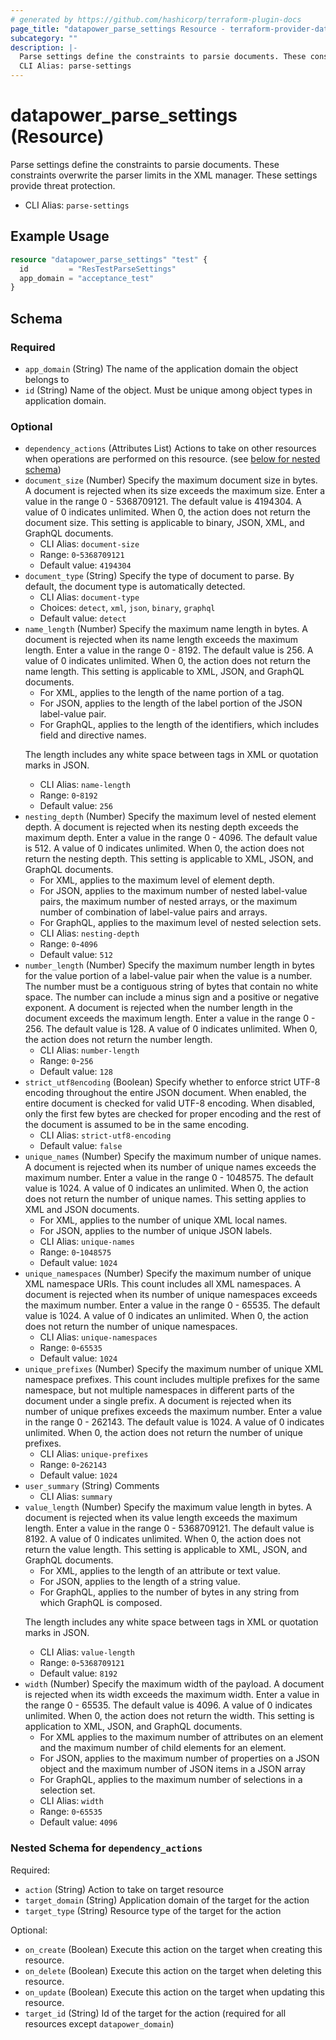```yaml
---
# generated by https://github.com/hashicorp/terraform-plugin-docs
page_title: "datapower_parse_settings Resource - terraform-provider-datapower"
subcategory: ""
description: |-
  Parse settings define the constraints to parsie documents. These constraints overwrite the parser limits in the XML manager. These settings provide threat protection.
  CLI Alias: parse-settings
---
```


# datapower_parse_settings (Resource)

Parse settings define the constraints to parsie documents. These constraints overwrite the parser limits in the XML manager. These settings provide threat protection.
  - CLI Alias: `parse-settings`

## Example Usage

```terraform
resource "datapower_parse_settings" "test" {
  id         = "ResTestParseSettings"
  app_domain = "acceptance_test"
}
```

<!-- schema generated by tfplugindocs -->
## Schema

### Required

- `app_domain` (String) The name of the application domain the object belongs to
- `id` (String) Name of the object. Must be unique among object types in application domain.

### Optional

- `dependency_actions` (Attributes List) Actions to take on other resources when operations are performed on this resource. (see [below for nested schema](#nestedatt--dependency_actions))
- `document_size` (Number) Specify the maximum document size in bytes. A document is rejected when its size exceeds the maximum size. Enter a value in the range 0 - 5368709121. The default value is 4194304. A value of 0 indicates unlimited. When 0, the action does not return the document size. This setting is applicable to binary, JSON, XML, and GraphQL documents.
  - CLI Alias: `document-size`
  - Range: `0`-`5368709121`
  - Default value: `4194304`
- `document_type` (String) Specify the type of document to parse. By default, the document type is automatically detected.
  - CLI Alias: `document-type`
  - Choices: `detect`, `xml`, `json`, `binary`, `graphql`
  - Default value: `detect`
- `name_length` (Number) Specify the maximum name length in bytes. A document is rejected when its name length exceeds the maximum length. Enter a value in the range 0 - 8192. The default value is 256. A value of 0 indicates unlimited. When 0, the action does not return the name length. This setting is applicable to XML, JSON, and GraphQL documents. <ul><li>For XML, applies to the length of the name portion of a tag.</li><li>For JSON, applies to the length of the label portion of the JSON label-value pair.</li><li>For GraphQL, applies to the length of the identifiers, which includes field and directive names.</li></ul><p>The length includes any white space between tags in XML or quotation marks in JSON.</p>
  - CLI Alias: `name-length`
  - Range: `0`-`8192`
  - Default value: `256`
- `nesting_depth` (Number) Specify the maximum level of nested element depth. A document is rejected when its nesting depth exceeds the maximum depth. Enter a value in the range 0 - 4096. The default value is 512. A value of 0 indicates unlimited. When 0, the action does not return the nesting depth. This setting is applicable to XML, JSON, and GraphQL documents. <ul><li>For XML, applies to the maximum level of element depth.</li><li>For JSON, applies to the maximum number of nested label-value pairs, the maximum number of nested arrays, or the maximum number of combination of label-value pairs and arrays.</li><li>For GraphQL, applies to the maximum level of nested selection sets.</li></ul>
  - CLI Alias: `nesting-depth`
  - Range: `0`-`4096`
  - Default value: `512`
- `number_length` (Number) Specify the maximum number length in bytes for the value portion of a label-value pair when the value is a number. The number must be a contiguous string of bytes that contain no white space. The number can include a minus sign and a positive or negative exponent. A document is rejected when the number length in the document exceeds the maximum length. Enter a value in the range 0 - 256. The default value is 128. A value of 0 indicates unlimited. When 0, the action does not return the number length.
  - CLI Alias: `number-length`
  - Range: `0`-`256`
  - Default value: `128`
- `strict_utf8encoding` (Boolean) Specify whether to enforce strict UTF-8 encoding throughout the entire JSON document. When enabled, the entire document is checked for valid UTF-8 encoding. When disabled, only the first few bytes are checked for proper encoding and the rest of the document is assumed to be in the same encoding.
  - CLI Alias: `strict-utf8-encoding`
  - Default value: `false`
- `unique_names` (Number) Specify the maximum number of unique names. A document is rejected when its number of unique names exceeds the maximum number. Enter a value in the range 0 - 1048575. The default value is 1024. A value of 0 indicates an unlimited. When 0, the action does not return the number of unique names. This setting applies to XML and JSON documents. <ul><li>For XML, applies to the number of unique XML local names.</li><li>For JSON, applies to the number of unique JSON labels.</li></ul>
  - CLI Alias: `unique-names`
  - Range: `0`-`1048575`
  - Default value: `1024`
- `unique_namespaces` (Number) Specify the maximum number of unique XML namespace URIs. This count includes all XML namespaces. A document is rejected when its number of unique namespaces exceeds the maximum number. Enter a value in the range 0 - 65535. The default value is 1024. A value of 0 indicates an unlimited. When 0, the action does not return the number of unique namespaces.
  - CLI Alias: `unique-namespaces`
  - Range: `0`-`65535`
  - Default value: `1024`
- `unique_prefixes` (Number) Specify the maximum number of unique XML namespace prefixes. This count includes multiple prefixes for the same namespace, but not multiple namespaces in different parts of the document under a single prefix. A document is rejected when its number of unique prefixes exceeds the maximum number. Enter a value in the range 0 - 262143. The default value is 1024. A value of 0 indicates unlimited. When 0, the action does not return the number of unique prefixes.
  - CLI Alias: `unique-prefixes`
  - Range: `0`-`262143`
  - Default value: `1024`
- `user_summary` (String) Comments
  - CLI Alias: `summary`
- `value_length` (Number) Specify the maximum value length in bytes. A document is rejected when its value length exceeds the maximum length. Enter a value in the range 0 - 5368709121. The default value is 8192. A value of 0 indicates unlimited. When 0, the action does not return the value length. This setting is applicable to XML, JSON, and GraphQL documents. <ul><li>For XML, applies to the length of an attribute or text value.</li><li>For JSON, applies to the length of a string value.</li><li>For GraphQL, applies to the number of bytes in any string from which GraphQL is composed.</li></ul><p>The length includes any white space between tags in XML or quotation marks in JSON.</p>
  - CLI Alias: `value-length`
  - Range: `0`-`5368709121`
  - Default value: `8192`
- `width` (Number) Specify the maximum width of the payload. A document is rejected when its width exceeds the maximum width. Enter a value in the range 0 - 65535. The default value is 4096. A value of 0 indicates unlimited. When 0, the action does not return the width. This setting is application to XML, JSON, and GraphQL documents. <ul><li>For XML applies to the maximum number of attributes on an element and the maximum number of child elements for an element.</li><li>For JSON, applies to the maximum number of properties on a JSON object and the maximum number of JSON items in a JSON array</li><li>For GraphQL, applies to the maximum number of selections in a selection set.</li></ul>
  - CLI Alias: `width`
  - Range: `0`-`65535`
  - Default value: `4096`

<a id="nestedatt--dependency_actions"></a>
### Nested Schema for `dependency_actions`

Required:

- `action` (String) Action to take on target resource
- `target_domain` (String) Application domain of the target for the action
- `target_type` (String) Resource type of the target for the action

Optional:

- `on_create` (Boolean) Execute this action on the target when creating this resource.
- `on_delete` (Boolean) Execute this action on the target when deleting this resource.
- `on_update` (Boolean) Execute this action on the target when updating this resource.
- `target_id` (String) Id of the target for the action (required for all resources except `datapower_domain`)

